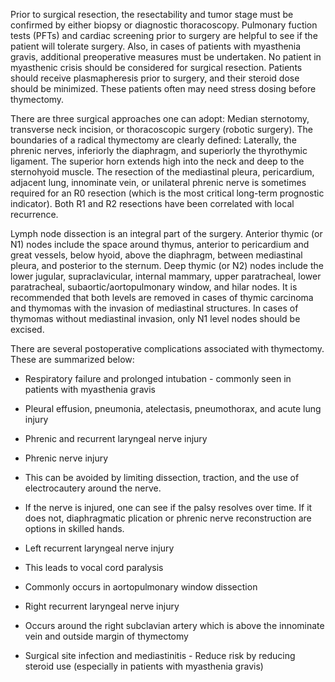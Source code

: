 Prior to surgical resection, the resectability and tumor stage must be confirmed by either biopsy or diagnostic thoracoscopy. Pulmonary fuction tests (PFTs) and cardiac screening prior to surgery are helpful to see if the patient will tolerate surgery. Also, in cases of patients with myasthenia gravis, additional preoperative measures must be undertaken. No patient in myasthenic crisis should be considered for surgical resection. Patients should receive plasmapheresis prior to surgery, and their steroid dose should be minimized. These patients often may need stress dosing before thymectomy.

There are three surgical approaches one can adopt: Median sternotomy, transverse neck incision, or thoracoscopic surgery (robotic surgery). The boundaries of a radical thymectomy are clearly defined: Laterally, the phrenic nerves, inferiorly the diaphragm, and superiorly the thyrothymic ligament. The superior horn extends high into the neck and deep to the sternohyoid muscle. The resection of the mediastinal pleura, pericardium, adjacent lung, innominate vein, or unilateral phrenic nerve is sometimes required for an R0 resection (which is the most critical long-term prognostic indicator). Both R1 and R2 resections have been correlated with local recurrence.

Lymph node dissection is an integral part of the surgery. Anterior thymic (or N1) nodes include the space around thymus, anterior to pericardium and great vessels, below hyoid, above the diaphragm, between mediastinal pleura, and posterior to the sternum. Deep thymic (or N2) nodes include the lower jugular, supraclavicular, internal mammary, upper paratracheal, lower paratracheal, subaortic/aortopulmonary window, and hilar nodes. It is recommended that both levels are removed in cases of thymic carcinoma and thymomas with the invasion of mediastinal structures. In cases of thymomas without mediastinal invasion, only N1 level nodes should be excised.

There are several postoperative complications associated with thymectomy. These are summarized below:

- Respiratory failure and prolonged intubation - commonly seen in patients with myasthenia gravis

- Pleural effusion, pneumonia, atelectasis, pneumothorax, and acute lung injury

- Phrenic and recurrent laryngeal nerve injury

- Phrenic nerve injury

- This can be avoided by limiting dissection, traction, and the use of electrocautery around the nerve.
- If the nerve is injured, one can see if the palsy resolves over time. If it does not, diaphragmatic plication or phrenic nerve reconstruction are options in skilled hands.


- Left recurrent laryngeal nerve injury

- This leads to vocal cord paralysis
- Commonly occurs in aortopulmonary window dissection


- Right recurrent laryngeal nerve injury

- Occurs around the right subclavian artery which is above the innominate vein and outside margin of thymectomy

- Surgical site infection and mediastinitis - Reduce risk by reducing steroid use (especially in patients with myasthenia gravis)